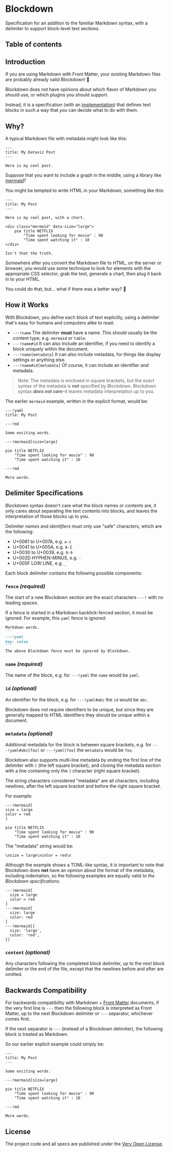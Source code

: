 # Blockdown

Specification for an addition to the familiar Markdown syntax, with a delimiter to support block-level text sections.

## Table of contents

## Introduction

If you are using Markdown with Front Matter, your existing Markdown files are probably already valid Blockdown! 🎉

Blockdown does not have opinions about which flavor of Markdown you should use, or which plugins you should support.

Instead, it is a specification (with an [implementation](https://github.com/saibotsivad/blockdown)) that defines text blocks in such a way that *you* can decide what to do with them.

## Why?

A typical Markdown file with metadata might look like this:

```
---
title: My Dataviz Post
---

Here is my cool post.
```

Suppose that you want to include a graph in the middle, using a library like [mermaid](https://mermaidjs.github.io/)?

You might be tempted to write HTML in your Markdown, something like this:

```
---
title: My Post
---

Here is my cool post, with a chart.

<div class="mermaid" data-size="large">
    pie title NETFLIX
        "Time spent looking for movie" : 90
        "Time spent watching it" : 10
</div>

Isn't that the truth.
```

Somewhere after you convert the Markdown file to HTML, on the server or browser, you would use some technique to look for elements with the appropriate CSS selector, grab the text, generate a chart, then plug it back in to your HTML.

You could do that, but... what if there was a better way? 🤔

## How it Works

With Blockdown, you define each block of text explicitly, using a delimiter that's easy for humans and computers alike to read:

* `---!name` The delimiter **must** have a name. This should usually be the content type, e.g. `mermaid` or `table`.
* `---!name#id` It can also include an identifier, if you need to identify a block uniquely within the document.
* `---!name[metadata]` It can also include metadata, for things like display settings or anything else.
* `---!name#id[metadata]` Of course, it can include an identifier *and* metadata.

> Note: The metadata is enclosed in square brackets, but the exact syntax of the metadata is **not** specified by Blockdown. Blockdown syntax ***does not care***–it leaves metadata interpretation up to you.

The earlier `mermaid` example, written in the explicit format, would be:

```
---!yaml
title: My Post

---!md

Some exciting words.

---!mermaid[size=large]

pie title NETFLIX
    "Time spent looking for movie" : 90
    "Time spent watching it" : 10

---!md

More words.
```

## Delimiter Specifications

Blockdown syntax doesn't care what the block names or contents are, it only cares about separating the text contents into blocks, and leaves the interpretation of those blocks up to you.

Delimiter *names* and *identifiers* must only use "safe" characters, which are the following:

* U+0061 to U+007A, e.g. `a-z`
* U+0041 to U+005A, e.g. `A-Z`
* U+0030 to U+0039, e.g. `0-9`
* U+002D HYPHEN-MINUS, e.g. `-`
* U+005F LOW LINE, e.g. `_`

Each block delimiter contains the following possible components:

### `fence` *(required)*

The start of a new Blockdown section are the exact characters `---!` with no leading spaces.

If a fence is started in a Markdown backtick-fenced section, it must be ignored. For example, this `yaml` fence is ignored:

``````md
Markdown words.
```
---!yaml
key: value
```
The above Blockdown fence must be ignored by Blockdown.
``````

### `name` *(required)*

The name of the block, e.g. for `---!yaml` the `name` would be `yaml`.

### `id` *(optional)*

An identifier for the block, e.g. for `---!yaml#abc` the `id` would be `abc`.

Blockdown does not require identifiers to be unique, but since they are generally mapped to HTML identifiers they should be unique within a document.

### `metadata` *(optional)*

Additional metadata for the block is between square brackets, e.g. for `---!yaml#abc[foo]` or `---!yaml[foo]` the `metadata` would be `foo`.

Blockdown also supports multi-line metadata by ending the first line of the delimiter with `[` (the left square bracket), and closing the metadata section with a line containing only the `]` character (right square bracket).

The string characters considered "metadata" are all characters, including newlines, after the left square bracket and before the right square bracket.

For example:

```
---!mermaid[
size = large
color = red
]

pie title NETFLIX
    "Time spent looking for movie" : 90
    "Time spent watching it" : 10
```

The "metadata" string would be:

```
\nsize = large\ncolor = red\n
```

Although the example shows a TOML-like syntax, it is important to note that Blockdown does **not** have an opinion about the format of the metadata, including indentation, so the following examples are equally valid *to the Blockdown specifications*.

```
---!mermaid[
  size = large
  color = red
]
---!mermaid[
  size: large
  color: red
]
---!mermaid[{
  size: 'large',
  color: 'red',
}]
```

### `content` *(optional)*

Any characters following the completed block delimiter, up to the next block delimiter or the end of the file, except that the newlines before and after are omitted.


## Backwards Compatibility

For backwards compatibility with Markdown + [Front Matter](https://jekyllrb.com/docs/front-matter/) documents, if the very first line is `---` then the following block is interpreted as Front Matter, up to the next Blockdown delimiter or `---` separator, whichever comes first.

If the next separator is `---`  (instead of a Blockdown delimiter), the following block is treated as Markdown.

So our earlier explicit example could simply be:

```
---
title: My Post
---

Some exciting words.

---!mermaid[size=large]

pie title NETFLIX
    "Time spent looking for movie" : 90
    "Time spent watching it" : 10

---!md

More words.
```

## License

The project code and all specs are published under the [Very Open License](http://veryopenlicense.com/).